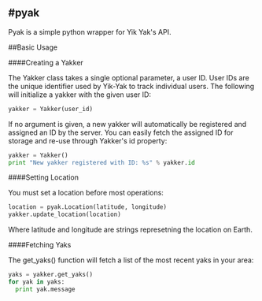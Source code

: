 #pyak
--------

Pyak is a simple python wrapper for Yik Yak's API.

##Basic Usage


####Creating a Yakker

The Yakker class takes a single optional parameter, a user ID. User IDs are the unique identifier used by Yik-Yak to track individual users. The following will initialize a yakker with the given user ID:

```python
yakker = Yakker(user_id)
```

If no argument is given, a new yakker will automatically be registered and assigned an ID by the server. You can easily fetch the assigned ID for storage and re-use through Yakker's id property:

```python
yakker = Yakker()
print "New yakker registered with ID: %s" % yakker.id
```

####Setting Location

You must set a location before most operations:

```python
location = pyak.Location(latitude, longitude)
yakker.update_location(location)
```

Where latitude and longitude are strings represetning the location on Earth.

####Fetching Yaks

The get_yaks() function will fetch a list of the most recent yaks in your area:

```python
yaks = yakker.get_yaks()
for yak in yaks:
  print yak.message
```
